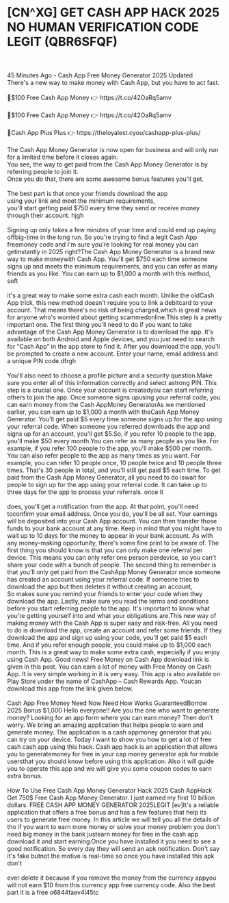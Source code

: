 # [CN^XG] GET CASH APP HACK 2025 NO HUMAN VERIFICATION CODE LEGIT (QBR6SFQF)
<br>
<br>45 Minutes Ago - Cash App Free Money Generator 2025 Updated
<br>There's a new way to make money with Cash App, but you have to act fast. 
<br>
<br>🔴$100 Free Cash App Money 👉 https://t.co/42OaRq5amv
<br>
<br>🔴$100 Free Cash App Money 👉 https://t.co/42OaRq5amv
<br>
<br>🔴Cash App Plus Plus 👉 https://theloyalest.cyou/cashapp-plus-plus/
<br>
<br>The Cash App Money Generator is now open for business and will only run for a limited time before it closes again.
<br>You see, the way to get paid from the Cash App Money Generator is by referring people to join it.
<br>Once you do that, there are some awesome bonus features you'll get.
<br>
<br>The best part is that once your friends download the app
<br>using your link and meet the minimum requirements,
<br>you'll start getting paid $750 every time they send or receive money through their account. hjgh
<br>
<br>Signing up only takes a few minutes of your time and could end up paying offbig-time in the long run. So you're trying to find a legit Cash App freemoney code and I'm sure you're looking for real money you can getinstantly in 2025 right?The Cash App Money Generator is a brand new way to make moneywith Cash App. You'll get $750 each time someone signs up and meets the minimum requirements, and you can refer as many friends as you like. You can earn up to $1,000 a month with this method, soft
<br>
<br>it's a great way to make some extra cash each month. Unlike the oldCash App trick, this new method doesn't require you to link a debitcard to your account. That means there's no risk of being charged,which is great news for anyone who's worried about getting scammedonline.This step is a pretty important one. The first thing you'll need to do if you want to take advantage of the Cash App Money Generator is to download the app. It's available on both Android and Apple devices, and you just need to search for “Cash App” in the app store to find it. After you download the app, you'll be prompted to create a new account. Enter your name, email address and a unique PIN code.dfrgh
<br>
<br>You'll also need to choose a profile picture and a security question.Make sure you enter all of this information correctly and select astrong PIN. This step is a crucial one. Once your account is createdyou can start referring others to join the app. Once someone signs upusing your referral code, you can earn money from the Cash AppMoney GeneratorAs we mentioned earlier, you can earn up to $1,000 a month with theCash App Money Generator. You'll get paid $5 every time someone signs up for the app using your referral code. When someone you referred downloads the app and signs up for an account, you'll get $5.So, if you refer 10 people to the app, you'll make $50 every month.You can refer as many people as you like. For example, if you refer 100 people to the app, you'll make $500 per month. You can also refer people to the app as many times as you want. For example, you can refer 10 people once, 10 people twice and 10 people three times. That's 30 people in total, and you'll still get paid $5 each time. To get paid from the Cash App Money Generator, all you need to do iswait for people to sign up for the app using your referral code. It can take up to three days for the app to process your referrals. once it
<br>
<br>does, you'll get a notification from the app. At that point, you'll need toconfirm your email address. Once you do, you'll be all set. Your earnings will be deposited into your Cash App account. You can then transfer those funds to your bank account at any time. Keep in mind that you might have to wait up to 10 days for the money to appear in your bank account. As with any money-making opportunity, there's some fine print to be aware of. The first thing you should know is that you can only make one referral per device. This means you can only refer one person perdevice, so you can't share your code with a bunch of people. The second thing to remember is that you'll only get paid from the CashApp Money Generator once someone has created an account using your referral code. If someone tries to download the app but then deletes it without creating an account,
<br>So makes sure you remind your friends to enter your code when they download the app. Lastly, make sure you read the terms and conditions before you start referring people to the app. It's important to know what you're getting yourself into and what your obligations are.This new way of making money with the Cash App is super easy and risk-free. All you need to do is download the app, create an account and refer some friends. If they download the app and sign up using your code, you'll get paid $5 each time. And if you refer enough people, you could make up to $1,000 each month. This is a great way to make some extra cash, especially if you enjoy using Cash App. Good news! Free Money on Cash App download link is given in this post. You can earn a lot of money with Free Money on Cash App. It is very simple working in it is very easy. This app is also available on Play Store under the name of CashApp – Cash Rewards App. Youcan download this app from the link given below.
<br>
<br>Cash App Free Money Need Now Need How Works GuaranteedBorrow 2025 Bonus $1,000 Hello everyone!! Are you the one who want to generate money? Looking for an app form where you can earn money? Then don't worry. We bring an amazing application that helps people to earn and generate money. The application is a cash appmoney generator that you can try on your device. Today I want to show you how to get a lot of free cash cash app using this hack. Cash app hack is an application that allows you to generatemoney for free in your cap money generator apk for mobile usersthat you should know before using this application. Also it will guide you to operate this app and we will give you some coupon codes to earn extra bonus.
<br>
<br>How To Use Free Cash App Money Generator Hack 2025 Cash AppHack Get 750$ Free Cash App Money Generator. I just earned my first 10 billion dollars. FREE CASH APP MONEY GENERATOR 2025LEGIT [ev]It's a reliable application that offers a free bonus and has a few features that help its users to generate free money. In this article we will tell you all the details of tho if you want to earn more money or solve your money problem you don't need big money in the bank justearn money for free in the cash app download it and start earning.Once you have installed it you need to see a good notification. So every day they will send an apk notification. Don't say it's fake butnot the motive is real-time so once you have installed this apk don't
<br>
<br>ever delete it because if you remove the money from the currency appyou will not earn $10 from this currency app free currency code. Also the best part it is a free o6844faev4l45tc
<br>

